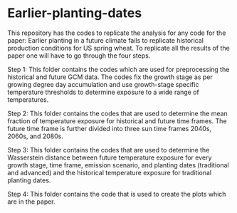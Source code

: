 # Earlier-planting-dates
This repository has the codes to replicate the analysis for any code for the paper: Earlier planting in a future climate fails to replicate historical production conditions for US spring wheat. To replicate all the results of the paper one will have to go through the four steps.

Step 1: This folder contains the codes which are used for preprocessing the historical and future GCM data. The codes fix the growth stage as per growing degree day accumulation and use growth-stage specific temperature thresholds to determine exposure to a wide range of temperatures.

Step 2: This folder contains the codes that are used to determine the mean fraction of temperature exposure for historical and future time frames. The future time frame is further divided into three sun time frames 2040s, 2060s, and 2080s.

Step 3: This folder contains the codes that are used to determine the Wasserstein distance between future temperature exposure for every growth stage, time frame, emission scenario, and planting dates (traditional and advanced) and the historical temperature exposure for traditional planting dates. 

Step 4: This folder contains the code that is used to create the plots which are in the paper.



